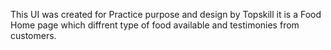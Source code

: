 This UI was created for Practice purpose and design by Topskill it is a Food Home page which diffrent type of food available and testimonies from customers. 
